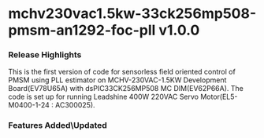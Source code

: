 # mchv230vac1.5kw-33ck256mp508-pmsm-an1292-foc-pll v1.0.0
### Release Highlights
This is the first version of code for sensorless field oriented control of PMSM using PLL estimator on MCHV-230VAC-1.5KW Development Board(EV78U65A) with dsPIC33CK256MP508 MC DIM(EV62P66A). 
The code is set up for running Leadshine 400W 220VAC Servo Motor(EL5-M0400-1-24 : AC300025).


### Features Added\Updated



